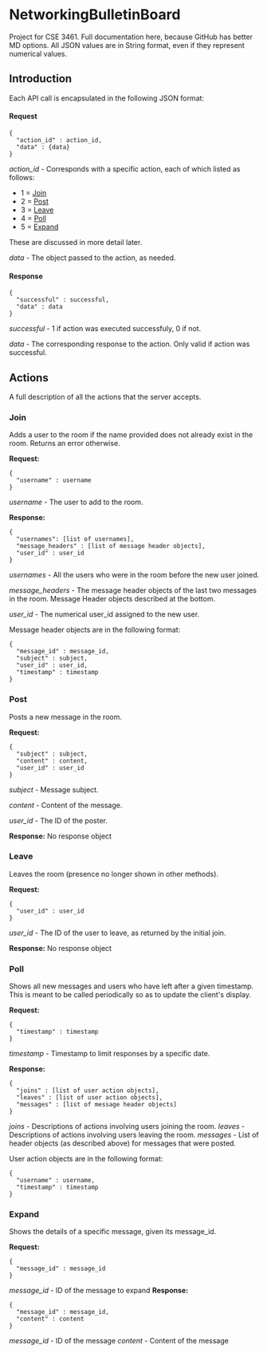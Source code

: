 # NetworkingBulletinBoard

Project for CSE 3461. Full documentation here, because GitHub has better MD options. All JSON values are in String format, even if they represent numerical values.

## Introduction 

Each API call is encapsulated in the following JSON format:
#### Request
```
{
  "action_id" : action_id,
  "data" : {data}
}
```
*action_id* - Corresponds with a specific action, each of which listed as follows:
- 1 = [Join](#join)
- 2 = [Post](#post)
- 3 = [Leave](#leave)
- 4 = [Poll](#poll)
- 5 = [Expand](#expand)

These are discussed in more detail later.

*data* - The object passed to the action, as needed.

#### Response
```
{
  "successful" : successful,
  "data" : data
}
```
*successful* - 1 if action was executed successfuly, 0 if not.

*data* - The corresponding response to the action. Only valid if action was successful.

## Actions
A full description of all the actions that the server accepts.
### Join
Adds a user to the room if the name provided does not already exist in the room. Returns an error otherwise.

**Request:**
```
{
  "username" : username
}
```
*username* - The user to add to the room.

**Response:**
```
{
  "usernames": [list of usernames],
  "message_headers" : [list of message header objects],
  "user_id" : user_id
}
```
*usernames* - All the users who were in the room before the new user joined.

*message_headers* - The message header objects of the last two messages in the room. Message Header objects described at the bottom.

*user_id* - The numerical user_id assigned to the new user.

Message header objects are in the following format:
```
{
  "message_id" : message_id,
  "subject" : subject,
  "user_id" : user_id,
  "timestamp" : timestamp
}
```

### Post
Posts a new message in the room.

**Request:**
```
{
  "subject" : subject,
  "content" : content,
  "user_id" : user_id
}
```
*subject* - Message subject.

*content* - Content of the message.

*user_id* - The ID of the poster.

**Response:** No response object

### Leave
Leaves the room (presence no longer shown in other methods).

**Request:**
```
{
  "user_id" : user_id
}
```
*user_id* - The ID of the user to leave, as returned by the initial join.

**Response:** No response object

### Poll
Shows all new messages and users who have left after a given timestamp. This is meant to be called periodically so as to update the client's display.

**Request:**
```
{
  "timestamp" : timestamp
}
```
*timestamp* - Timestamp to limit responses by a specific date.

**Response:**
```
{
  "joins" : [list of user action objects],
  "leaves" : [list of user action objects],
  "messages" : [list of message header objects]
}
```

*joins* - Descriptions of actions involving users joining the room.
*leaves* - Descriptions of actions involving users leaving the room.
*messages* - List of header objects (as described above) for messages that were posted.

User action objects are in the following format:
```
{
  "username" : username,
  "timestamp" : timestamp
}
```

### Expand
Shows the details of a specific message, given its message_id.

**Request:**
```
{
  "message_id" : message_id
}
```
*message_id* - ID of the message to expand
**Response:**
```
{
  "message_id" : message_id,
  "content" : content
}
```
*message_id* - ID of the message
*content* - Content of the message
